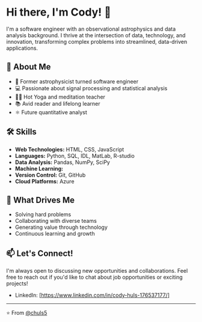 # Hi there, I'm Cody! 👋

I'm a software engineer with an observational astrophysics and data analysis background. I thrive at the intersection of data, technology, and innovation, transforming complex problems into streamlined, data-driven applications.

## 🚀 About Me

- 🔭 Former astrophysicist turned software engineer
- 💻 Passionate about signal processing and statistical analysis
- 🧘‍♂️ Hot Yoga and meditation teacher
- 📚 Avid reader and lifelong learner
- ⚛️ Future quantitative analyst 

## 🛠️ Skills
- **Web Technologies:** HTML, CSS, JavaScript
- **Languages:** Python, SQL, IDL, MatLab, R-studio
- **Data Analysis:** Pandas, NumPy, SciPy
- **Machine Learning:** 
- **Version Control:** Git, GitHub
- **Cloud Platforms:** Azure

## 🌟 What Drives Me

- Solving hard problems
- Collaborating with diverse teams
- Generating value through technology
- Continuous learning and growth

## 📫 Let's Connect!

I'm always open to discussing new opportunities and collaborations. Feel free to reach out if you'd like to chat about job opportunities or exciting projects!

- LinkedIn: [https://www.linkedin.com/in/cody-huls-176537177/]

---

⭐️ From [@chuls5](https://github.com/chuls5)
